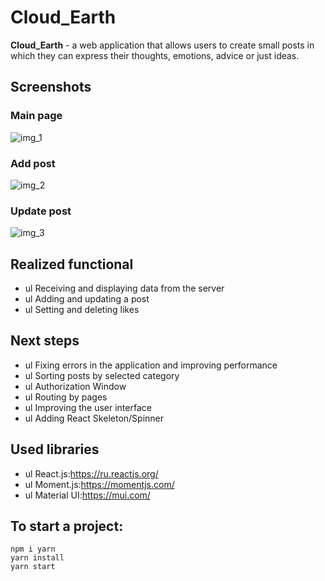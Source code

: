 # Cloud_Earth

**Cloud_Earth** - a web application that allows users to create small posts in which they can express their thoughts, emotions, advice or just ideas.

## Screenshots
### Main page
![img_1](https://imagizer.imageshack.com/img923/1201/aeoswF.png)
### Add post
![img_2](https://imagizer.imageshack.com/img922/3876/fjYRwt.png)
### Update post
![img_3](https://imagizer.imageshack.com/img924/4114/mGeocZ.png)

## Realized functional
- ul Receiving and displaying data from the server
- ul Adding and updating a post
- ul Setting and deleting likes

## Next steps
- ul Fixing errors in the application and improving performance
- ul Sorting posts by selected category
- ul Authorization Window
- ul Routing by pages
- ul Improving the user interface
- ul Adding React Skeleton/Spinner

## Used libraries

- ul React.js:https://ru.reactjs.org/
- ul Moment.js:https://momentjs.com/
- ul Material UI:https://mui.com/

## To start a project:

```
npm i yarn
yarn install
yarn start
```